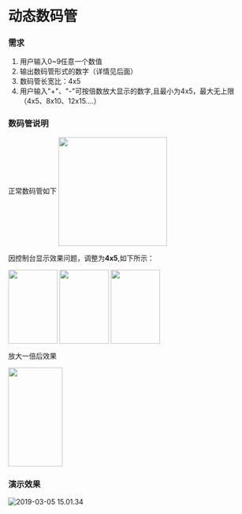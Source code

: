 # 动态数码管

### 需求
1. 用户输入0~9任意一个数值
2. 输出数码管形式的数字（详情见后面）
3. 数码管长宽比：4x5
4. 用户输入"+"、"-"可按倍数放大显示的数字,且最小为4x5，最大无上限（4x5、8x10、12x15....）

### 数码管说明

正常数码管如下
<img src="media/15517675688981/15517687872804.jpg" width="220"  align=center />


因控制台显示效果问题，调整为**4x5**,如下所示：

<img src="https://i.loli.net/2019/03/05/5c7e1c9d3cd76.jpg" width="100" height="150" align=center />  <img src="https://i.loli.net/2019/03/05/5c7e1c9d837e5.jpg" width="100" height="150" align=center /> <img src="https://i.loli.net/2019/03/05/5c7e1c9d99982.jpg" width="100" height="150" align=center />

放大一倍后效果

<img src="media/15517675688981/15517690779044.jpg" width="110" height="200" align=center />


### 演示效果

![2019-03-05 15.01.34](https://i.loli.net/2019/03/05/5c7e20248770b.gif)





